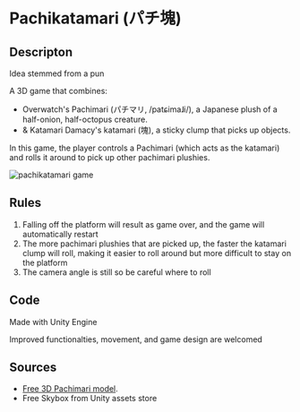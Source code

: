 # Pachikatamari (パチ塊)

## Descripton 

Idea stemmed from a pun 

A 3D game that combines: 
- Overwatch's Pachimari (パチマリ, /patɕimaɺi/), a Japanese plush of a half-onion, half-octopus creature. 
- & Katamari Damacy's katamari (塊), a sticky clump that picks up objects. 

In this game, the player controls a Pachimari (which acts as the katamari) and rolls it around to pick up other pachimari plushies. 

![pachikatamari game](https://github.com/momentine/[pachikatamari]/main/images/pachi.png)

## Rules
1. Falling off the platform will result as game over, and the game will automatically restart
2. The more pachimari plushies that are picked up, the faster the katamari clump will roll, making it easier to roll around but more difficult to stay on the platform
3. The camera angle is still so be careful where to roll

## Code

Made with Unity Engine 

Improved functionalties, movement, and game design are welcomed

## Sources 
- [Free 3D Pachimari model](https://www.cgtrader.com/free-3d-models/character/fantasy-character/pachimari-fan-art).
- Free Skybox from Unity assets store
